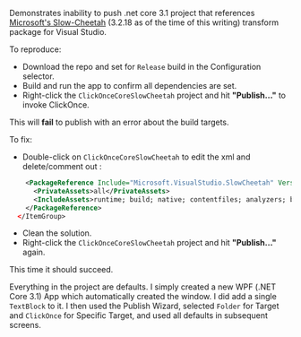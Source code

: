 Demonstrates inability to push .net core 3.1 project that references
[Microsoft's Slow-Cheetah](https://github.com/microsoft/slow-cheetah) (3.2.18 as of the time of this writing) transform package for Visual Studio.

To reproduce:
- Download the repo and set for `Release` build in the Configuration selector.
- Build and run the app to confirm all dependencies are set.
- Right-click the `ClickOnceCoreSlowCheetah` project and hit **"Publish..."** to invoke ClickOnce.

This will **fail** to publish with an error about the build targets.

To fix:
- Double-click on `ClickOnceCoreSlowCheetah` to edit the xml and delete/comment out :
```xml
    <PackageReference Include="Microsoft.VisualStudio.SlowCheetah" Version="3.2.26">
      <PrivateAssets>all</PrivateAssets>
      <IncludeAssets>runtime; build; native; contentfiles; analyzers; buildtransitive</IncludeAssets>
    </PackageReference>
  </ItemGroup>
  ```
- Clean the solution.
- Right-click the `ClickOnceCoreSlowCheetah` project and hit **"Publish..."** again.

This time it should succeed. 

Everything in the project are defaults.  I simply created a new WPF (.NET Core 3.1) App which automatically created the window.  I did add a single `TextBlock` to it.  I then used the Publish Wizard, selected `Folder` for Target and `ClickOnce` for Specific Target, and used all defaults in subsequent screens.